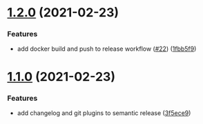 # [1.2.0](https://github.com/paschdan/pr-conventions-action/compare/v1.1.0...v1.2.0) (2021-02-23)


### Features

* add docker build and push to release workflow ([#22](https://github.com/paschdan/pr-conventions-action/issues/22)) ([1fbb5f9](https://github.com/paschdan/pr-conventions-action/commit/1fbb5f9091d9def10c85573b80561c212ab74423))

# [1.1.0](https://github.com/paschdan/pr-conventions-action/compare/v1.0.0...v1.1.0) (2021-02-23)


### Features

* add changelog and git plugins to semantic release ([3f5ece9](https://github.com/paschdan/pr-conventions-action/commit/3f5ece93eff44f5b646bb44ecf5af1028759a1c5))

